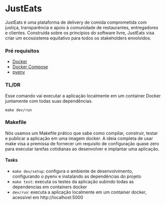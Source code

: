 # JustEats

JustEats é uma plataforma de delivery de comida comprometida com justiça, transparência e apoio à comunidade de
restaurantes, entregadores e clientes. Construída sobre os princípios do software livre, JustEats visa criar um
ecossistema equitativo para todos os stakeholders envolvidos.

### Pré requisitos

- [Docker](https://www.docker.com/)
- [Docker Compose](https://docs.docker.com/compose/)
- [pyenv](https://realpython.com/lessons/installing-pyenv/)

### TL/DR

Esse comando vai executar a aplicação localmente em um container Docker juntamente com todas suas dependências.

```
make dev/run
```

### Makefile

Nós usamos um Makefile prático que sabe como compilar, construir, testar e publicar a aplicação em uma imagem docker. A
ideia completa de usar make visa a premissa de fornecer um requisito de configuração quase zero para executar tarefas
cotidianas ao desenvolver e implantar uma aplicação.

#### Tasks

- `make dev/setup`: configura o ambiente de desenvolvimento, configurando o pyenv e instalando as dependências do
  projeto
- `make test`: executa os testes da aplicação subindo todas as dependencias em containers docker
- `dev/run`: executa a aplicação localmente em um container docker, acessível em http://localhost:5000
